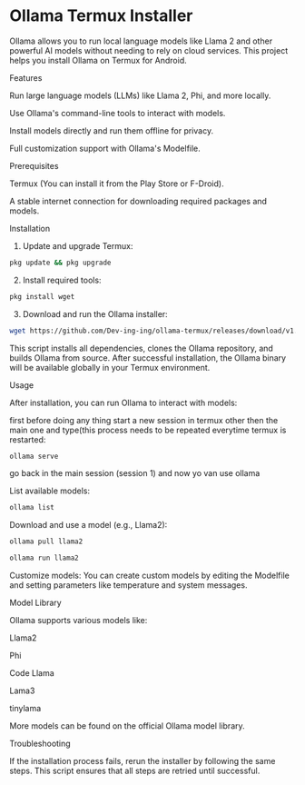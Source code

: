 # Ollama Termux Installer

Ollama allows you to run local language models like Llama 2 and other powerful AI models without needing to rely on cloud services. This project helps you install Ollama on Termux for Android.

Features

Run large language models (LLMs) like Llama 2, Phi, and more locally.

Use Ollama's command-line tools to interact with models.

Install models directly and run them offline for privacy.

Full customization support with Ollama's Modelfile.


Prerequisites

Termux (You can install it from the Play Store or F-Droid).

A stable internet connection for downloading required packages and models.


Installation

1. Update and upgrade Termux:

```sh
pkg update && pkg upgrade
```

2. Install required tools:

```sh
pkg install wget
```

3. Download and run the Ollama installer:

```sh
wget https://github.com/Dev-ing-ing/ollama-termux/releases/download/v1.0.0/ollama-installer.sh && bash ollama-installer.sh
```


This script installs all dependencies, clones the Ollama repository, and builds Ollama from source. After successful installation, the Ollama binary will be available globally in your Termux environment.

Usage

After installation, you can run Ollama to interact with models:

first before doing any thing start a new session in termux other then the main one and type(this process needs to be repeated everytime termux is restarted:

```sh
ollama serve
```

go back in the main session (session 1) and now yo van use ollama

List available models:

```sh
ollama list
```
Download and use a model (e.g., Llama2):
```sh
ollama pull llama2
```
```sh
ollama run llama2
```

Customize models: You can create custom models by editing the Modelfile and setting parameters like temperature and system messages.


Model Library

Ollama supports various models like:

Llama2

Phi

Code Llama

Lama3

tinylama

More models can be found on the official Ollama model library.

Troubleshooting

If the installation process fails, rerun the installer by following the same steps. This script ensures that all steps are retried until successful.
